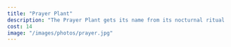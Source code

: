 ```yaml
---
title: "Prayer Plant"
description: "The Prayer Plant gets its name from its nocturnal ritual of folding up its leaves. This makes it feel like more of a pet than a plant, while needing much less care than even a goldfish."
cost: 14
image: "/images/photos/prayer.jpg"
---
```

